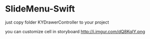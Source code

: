 # SlideMenu-Swift
just copy folder KYDrawerController to your project

you can customize cell in storyboard
http://i.imgur.com/dQ8KqIY.png
